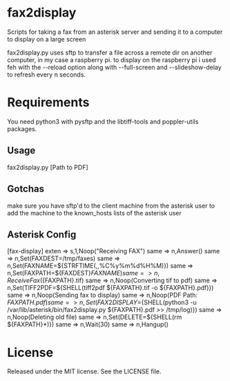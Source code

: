 # fax2display
Scripts for taking a fax from an asterisk server and sending it to a computer to display on a large screen

fax2display.py uses sftp to transfer a file across a remote dir on another computer, in my case a raspberry pi.
to display on the raspberry pi i used feh with the --reload option along with --full-screen and --slideshow-delay to 
refresh every n seconds.

# Requirements

You need python3 with pysftp and the libtiff-tools and poppler-utils packages.

## Usage

fax2display.py [Path to PDF]

## Gotchas

make sure you have sftp'd to the client machine from the asterisk user to add the machine to the known_hosts lists of the asterisk user

## Asterisk Config

[fax-display]
exten => s,1,Noop("Receiving FAX")
same => n,Answer()
same => n,Set(FAXDEST=/tmp/faxes)
same => n,Set(FAXNAME=${STRFTIME(,,%C%y%m%d%H%M)})
same => n,Set(FAXPATH=${FAXDEST}${FAXNAME})
same => n,ReceiveFax(${FAXPATH}.tif)
same => n,Noop(Converting tif to pdf)
same => n,Set(TIFF2PDF=${SHELL(tiff2pdf ${FAXPATH}.tif -o ${FAXPATH}.pdf)})
same => n,Noop(Sending fax to display)
same => n,Noop(PDF Path: ${FAXPATH}.pdf)
same => n,Set(FAX2DISPLAY=${SHELL(python3 -u /var/lib/asterisk/bin/fax2display.py ${FAXPATH}.pdf >> /tmp/log)})
same => n,Noop(Deleting old file)
same => n,Set(DELETE=${SHELL(rm ${FAXPATH}*)})
same => n,Wait(30)
same => n,Hangup()

# License

Released under the MIT license. See the LICENSE file.
